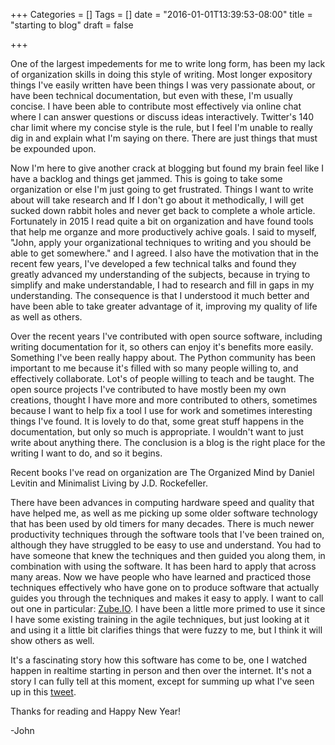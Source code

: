 +++
Categories = []
Tags = []
date = "2016-01-01T13:39:53-08:00"
title = "starting to blog"
draft = false

+++

One of the largest impedements for me to write long form, has been my lack
of organization skills in doing this style of writing. Most longer
expository things I've easily written have been things I was very
passionate about, or have been technical documentation, but even
with these, I'm usually concise. I have been able to contribute most 
effectively via online chat where I can answer questions or discuss
ideas interactively. Twitter's 140 char limit where my concise style
is the rule, but I feel I'm unable to really dig in and explain what
I'm saying on there. There are just things that must be expounded upon.

Now I'm here to give another crack at blogging but found my brain feel like 
I have a backlog and things get jammed. This is going to take some organization
or else I'm just going to get frustrated. Things I want to write about will
take research and If I don't go about it methodically, I will get sucked down
rabbit holes and never get back to complete a whole article.
Fortunately in 2015 I read quite a bit on organization and have found tools
that help me organze and more productively achive goals. I said to myself,
"John, apply your organizational techniques to writing and you should be
able to get somewhere." and I agreed. I also have the motivation that in the
recent few years, I've developed a few technical talks and found they greatly
advanced my understanding of the subjects, because in trying to simplify and
make understandable, I had to research and fill in gaps in my understanding.
The consequence is that I understood it much better and have been able to
take greater advantage of it, improving my quality of life as well as others.

Over the recent years I've contributed with open source software, including
writing documentation for it, so others can enjoy it's benefits more easily.
Something I've been really happy about. The Python community has been important
to me because it's filled with so many people willing to, and effectively
collaborate. Lot's of people willing to teach and be taught. The open source
projects I've contributed to have mostly been my own creations, thought I have
more and more contributed to others, sometimes because I want to help fix
a tool I use for work and sometimes interesting things I've found. It is lovely
to do that, some great stuff happens in the documentation, but only
so much is appropriate. I wouldn't want to just write about anything
there. The conclusion is a blog is the right place for the writing I want to
do, and so it begins.

Recent books I've read on organization are The Organized Mind by Daniel Levitin
and Minimalist Living by J.D. Rockefeller.

There have been advances in computing hardware speed and quality that have
helped me, as well as me picking up some older software technology that
has been used by old timers for many decades. There is much newer productivity
techniques through the software tools that I've been trained on, although
they have struggled to be easy to use and understand. You had to have someone
that knew the techniques and then guided you along them, in combination with
using the software. It has been hard to apply that across many areas. Now
we have people who have learned and practiced those techniques effectively
who have gone on to produce software that actually guides you through
the techniques and makes it easy to apply. I want to call out one in 
particular: [Zube.IO](https://zube.io). I have been a little more primed to 
use it since I have some existing training in the agile techniques, 
but just looking at it and using it a little bit clarifies things that were 
fuzzy to me, but I think it will show others as well.

It's a fascinating story how this software has come to be, one I watched
happen in realtime starting in person and then over the internet. It's not
a story I can fully tell at this moment, except for summing up what I've seen
up in this [tweet](https://twitter.com/johnwlockwoodiv/status/681153491004358656).

Thanks for reading and Happy New Year!

-John
